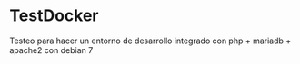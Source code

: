 TestDocker
==========

Testeo para hacer un entorno de desarrollo integrado con php + mariadb + apache2 con debian 7
